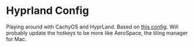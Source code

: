 # Hyprland Config

Playing around with CachyOS and HyprLand. Based on [this config](https://github.com/CachyOS/cachyos-hyprland-settings). Will probably update the hotkeys to be more like AeroSpace, the tiling manager for Mac.
